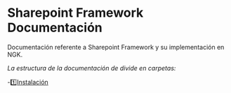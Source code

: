 # Sharepoint Framework Documentación 
Documentación referente a Sharepoint Framework y su implementación en NGK.

*La estructura de la documentación de divide en carpetas:*

-[1️⃣Instalación](https://github.com/jhpsDeveloperITD/SpFx_Docs/blob/main/Instalaci%C3%B3n%20de%20Spfx/How%20install%20SpFx.md)

